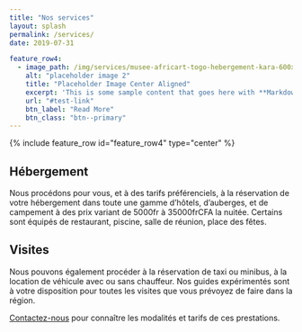 ```yaml
---
title: "Nos services"
layout: splash
permalink: /services/
date: 2019-07-31

feature_row4:
  - image_path: /img/services/musee-africart-togo-hebergement-kara-600x337.jpg
    alt: "placeholder image 2"
    title: "Placeholder Image Center Aligned"
    excerpt: 'This is some sample content that goes here with **Markdown** formatting. Centered with `type="center"`'
    url: "#test-link"
    btn_label: "Read More"
    btn_class: "btn--primary"
---
```


{% include feature_row id="feature_row4" type="center" %}

## Hébergement

Nous procédons pour vous, et à des tarifs préférenciels, à la réservation de votre hébergement dans toute une gamme d’hôtels, d’auberges, et de campement à des prix variant de 5000fr à 35000frCFA la nuitée.
Certains sont équipés de restaurant, piscine, salle de réunion, place des fêtes.

## Visites

Nous pouvons également procéder à la réservation de taxi ou minibus, à la location de véhicule avec ou sans chauffeur.
Nos guides expérimentés sont à votre disposition pour toutes les visites que vous prévoyez de faire dans la région.

[Contactez-nous](../contact/) pour connaître les modalités et tarifs de ces prestations.
